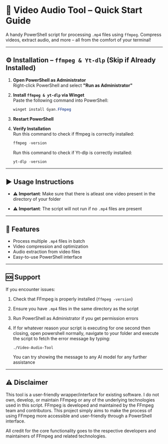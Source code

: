 # 🎥 Video Audio Tool – Quick Start Guide

A handy PowerShell script for processing `.mp4` files using `ffmpeg`. Compress videos, extract audio, and more – all from the comfort of your terminal!

---

## ⚙️ Installation – `ffmpeg & Yt-dlp` (Skip if Already Installed)

1. **Open PowerShell as Administrator**  
   Right-click PowerShell and select **"Run as Administrator"**

2. **Install `ffmpeg & yt-dlp` via Winget**  
   Paste the following command into PowerShell:
   ```powershell
   winget install Gyan.FFmpeg
   ```

3. **Restart PowerShell**

4. **Verify Installation**  
   Run this command to check if ffmpeg is correctly installed:
   ```powershell
   ffmpeg -version
   ```
   Run this command to check if Yt-dlp is correctly installed:
   ```powershell
   yt-dlp -version
   ```

---

## ▶️ Usage Instructions

- ⚠️ **Important**: Make sure that there is atleast one video present in the directory of your folder


- ⚠️ **Important**: The script will not run if no `.mp4` files are present

---

## 🔧 Features

- Process multiple `.mp4` files in batch
- Video compression and optimization
- Audio extraction from video files
- Easy-to-use PowerShell interface

---

## 🆘 Support

If you encounter issues:
1. Check that FFmpeg is properly installed (`ffmpeg -version`)
2. Ensure you have `.mp4` files in the same directory as the script
3. Run PowerShell as Administrator if you get permission errors
4. If for whatever reason your script is executing for one second then closing, open powershell normally, navigate to your folder and execute the script to fetch the error message by typing:
   
   ```
   ./Video-Audio-Tool
   ```
   You can try showing the message to any AI model for any further assistance 
   

---

## ⚠️ Disclaimer

This tool is a user-friendly wrapper/interface for existing software. I do not own, develop, or maintain FFmpeg or any of the underlying technologies used in this script. FFmpeg is developed and maintained by the FFmpeg team and contributors. This project simply aims to make the process of using FFmpeg more accessible and user-friendly through a PowerShell interface.

All credit for the core functionality goes to the respective developers and maintainers of FFmpeg and related technologies.
